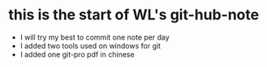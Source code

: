 # this is the start of WL's git-hub-note
- I will try my best to commit one note per day
- I added two tools used on windows for git
- I added one git-pro pdf in chinese
